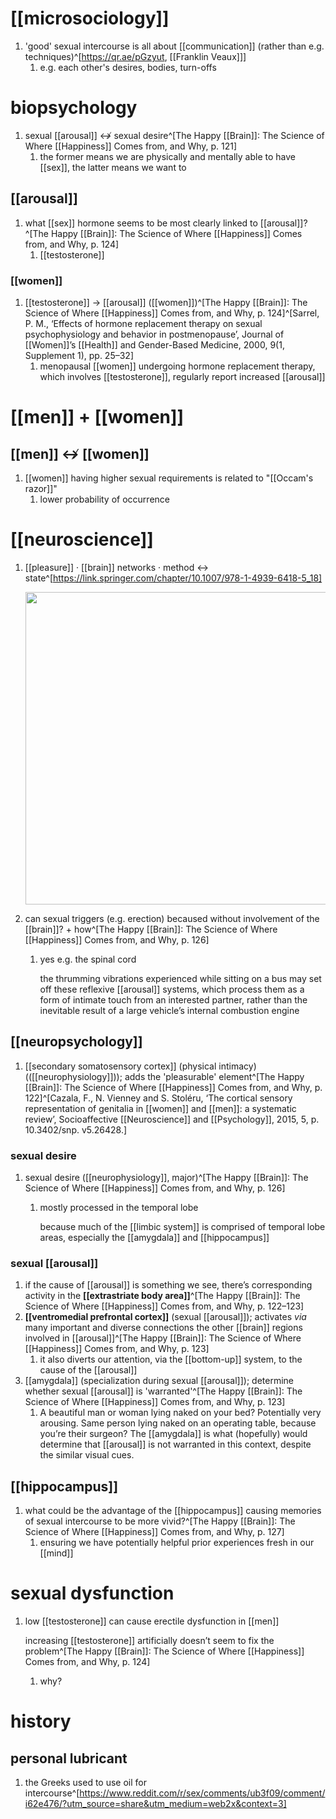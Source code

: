 # [[microsociology]]
1. 'good' sexual intercourse is all about [[communication]] (rather than e.g. techniques)^[https://qr.ae/pGzyut, [[Franklin Veaux]]]
	1. e.g. each other's desires, bodies, turn-offs

# biopsychology
1. sexual [[arousal]] ↮ sexual desire^[The Happy [[Brain]]: The Science of Where [[Happiness]] Comes from, and Why, p. 121]
	1. the former means we are physically and mentally able to have [[sex]], the latter means we want to

## [[arousal]]
1. what [[sex]] hormone seems to be most clearly linked to [[arousal]]?^[The Happy [[Brain]]: The Science of Where [[Happiness]] Comes from, and Why, p. 124]
	1. [[testosterone]]

### [[women]]
1. [[testosterone]] → [[arousal]] ([[women]])^[The Happy [[Brain]]: The Science of Where [[Happiness]] Comes from, and Why, p. 124]^[Sarrel, P. M., ‘Effects of hormone replacement therapy on sexual psychophysiology and behavior in postmenopause’, Journal of [[Women]]’s [[Health]] and Gender-Based Medicine, 2000, 9(1, Supplement 1), pp. 25–32]
	1. menopausal [[women]] undergoing hormone replacement therapy, which involves [[testosterone]], regularly report increased [[arousal]]

# [[men]] + [[women]]
## [[men]] ↮ [[women]]
1. [[women]] having higher sexual requirements is related to "[[Occam's razor]]"
	1. lower probability of occurrence

# [[neuroscience]]
1. [[pleasure]] · [[brain]] networks · method ↔ state^[https://link.springer.com/chapter/10.1007/978-1-4939-6418-5_18]

	<img src="https://media.springernature.com/original/springer-static/image/chp%3A10.1007%2F978-1-4939-6418-5_18/MediaObjects/307504_1_En_18_Fig1_HTML.gif" width="500" />
2. can sexual triggers (e.g. erection) becaused without involvement of the [[brain]]? + how^[The Happy [[Brain]]: The Science of Where [[Happiness]] Comes from, and Why, p. 126]
	1. yes e.g. the spinal cord

		the thrumming vibrations experienced while sitting on a bus may set off these reflexive [[arousal]] systems, which process them as a form of intimate touch from an interested partner, rather than the inevitable result of a large vehicle’s internal combustion engine

## [[neuropsychology]]
1. [[secondary somatosensory cortex]] (physical intimacy) (([[neurophysiology]])); adds the 'pleasurable' element^[The Happy [[Brain]]: The Science of Where [[Happiness]] Comes from, and Why, p. 122]^[Cazala, F., N. Vienney and S. Stoléru, ‘The cortical sensory representation of genitalia in [[women]] and [[men]]: a systematic review’, Socioaffective [[Neuroscience]] and [[Psychology]], 2015, 5, p. 10.3402/snp. v5.26428.]

### sexual desire
1. sexual desire ([[neurophysiology]], major)^[The Happy [[Brain]]: The Science of Where [[Happiness]] Comes from, and Why, p. 126]
	1. mostly processed in the temporal lobe

		because much of the [[limbic system]] is comprised of temporal lobe areas, especially the [[amygdala]] and [[hippocampus]]

### sexual [[arousal]]
1. if the cause of [[arousal]] is something we see, there’s corresponding activity in the **[[extrastriate body area]]**^[The Happy [[Brain]]: The Science of Where [[Happiness]] Comes from, and Why, p. 122–123]
2. **[[ventromedial prefrontal cortex]]** (sexual [[arousal]]); activates _via_ many important and diverse connections the other [[brain]] regions involved in [[arousal]]^[The Happy [[Brain]]: The Science of Where [[Happiness]] Comes from, and Why, p. 123]
	1. it also diverts our attention, via the [[bottom-up]] system, to the cause of the [[arousal]]
3. [[amygdala]] (specialization during sexual [[arousal]]); determine whether sexual [[arousal]] is 'warranted'^[The Happy [[Brain]]: The Science of Where [[Happiness]] Comes from, and Why, p. 123]
	1. A beautiful man or woman lying naked on your bed? Potentially very arousing. Same person lying naked on an operating table, because you’re their surgeon? The [[amygdala]] is what (hopefully) would determine that [[arousal]] is not warranted in this context, despite the similar visual cues.

## [[hippocampus]]
1. what could be the advantage of the [[hippocampus]] causing memories of sexual intercourse to be more vivid?^[The Happy [[Brain]]: The Science of Where [[Happiness]] Comes from, and Why, p. 127]
	1. ensuring we have potentially helpful prior experiences fresh in our [[mind]]

# sexual dysfunction
1. low [[testosterone]] can cause erectile dysfunction in [[men]]

	  increasing [[testosterone]] artificially doesn’t seem to fix the problem^[The Happy [[Brain]]: The Science of Where [[Happiness]] Comes from, and Why, p. 124]
	  1. why?

# history
## personal lubricant
1. the Greeks used to use oil for intercourse^[https://www.reddit.com/r/sex/comments/ub3f09/comment/i62e476/?utm_source=share&utm_medium=web2x&context=3]